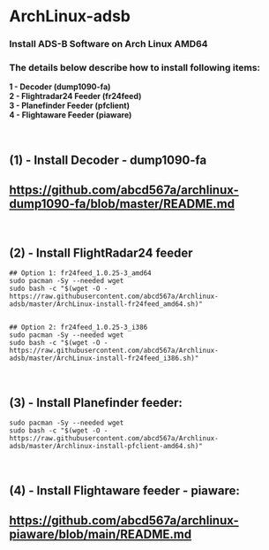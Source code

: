 # ArchLinux-adsb


### Install ADS-B Software on Arch Linux AMD64 </br>

### The details below describe how to install following items: </br>

**1 - Decoder (dump1090-fa)** </br>
**2 - Flightradar24 Feeder (fr24feed)** </br>
**3 - Planefinder Feeder (pfclient)** </br>
**4 - Flightaware Feeder (piaware)** </br>

</br>

## (1) - Install Decoder - dump1090-fa </br>

##  https://github.com/abcd567a/archlinux-dump1090-fa/blob/master/README.md

</br>

## (2) - Install FlightRadar24 feeder </br>

```
## Option 1: fr24feed_1.0.25-3_amd64
sudo pacman -Sy --needed wget
sudo bash -c "$(wget -O - https://raw.githubusercontent.com/abcd567a/Archlinux-adsb/master/ArchLinux-install-fr24feed_amd64.sh)"


## Option 2: fr24feed_1.0.25-3_i386
sudo pacman -Sy --needed wget
sudo bash -c "$(wget -O - https://raw.githubusercontent.com/abcd567a/Archlinux-adsb/master/ArchLinux-install-fr24feed_i386.sh)"
``` 

</br>

## (3) - Install Planefinder feeder:</br>

```
sudo pacman -Sy --needed wget
sudo bash -c "$(wget -O - https://raw.githubusercontent.com/abcd567a/Archlinux-adsb/master/Archlinux-install-pfclient-amd64.sh)"
``` 

</br>

## (4) - Install Flightaware feeder - piaware: </br>

## https://github.com/abcd567a/archlinux-piaware/blob/main/README.md

</br></br>
